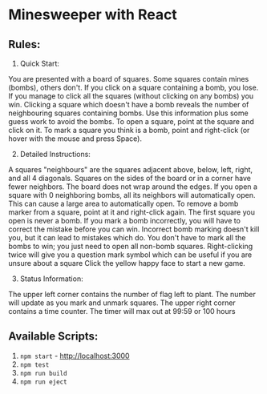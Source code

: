 # Minesweeper with React

## Rules:

1. Quick Start:

You are presented with a board of squares. Some squares contain mines (bombs), others don't. If you click on a square containing a bomb, you lose. If you manage to click all the squares (without clicking on any bombs) you win.
Clicking a square which doesn't have a bomb reveals the number of neighbouring squares containing bombs. Use this information plus some guess work to avoid the bombs.
To open a square, point at the square and click on it. To mark a square you think is a bomb, point and right-click (or hover with the mouse and press Space).

2. Detailed Instructions:

A squares "neighbours" are the squares adjacent above, below, left, right, and all 4 diagonals. Squares on the sides of the board or in a corner have fewer neighbors. The board does not wrap around the edges.
If you open a square with 0 neighboring bombs, all its neighbors will automatically open. This can cause a large area to automatically open.
To remove a bomb marker from a square, point at it and right-click again.
The first square you open is never a bomb.
If you mark a bomb incorrectly, you will have to correct the mistake before you can win. Incorrect bomb marking doesn't kill you, but it can lead to mistakes which do.
You don't have to mark all the bombs to win; you just need to open all non-bomb squares.
Right-clicking twice will give you a question mark symbol which can be useful if you are unsure about a square
Click the yellow happy face to start a new game.

3. Status Information:

The upper left corner contains the number of flag left to plant. The number will update as you mark and unmark squares.
The upper right corner contains a time counter. The timer will max out at 99:59 or 100 hours

## Available Scripts:

1. `npm start` - [http://localhost:3000](http://localhost:3000)
2. `npm test`
3. `npm run build`
4. `npm run eject`
